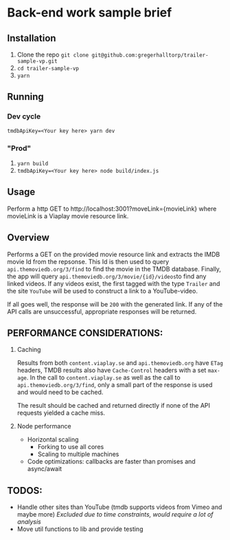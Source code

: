 # Back-end work sample brief

## Installation

1. Clone the repo `git clone git@github.com:gregerhalltorp/trailer-sample-vp.git`
2. `cd trailer-sample-vp`
3. `yarn`

## Running

### Dev cycle

`tmdbApiKey=<Your key here> yarn dev`

### "Prod"

1. `yarn build`
2. `tmdbApiKey=<Your key here> node build/index.js`

## Usage

Perform a http GET to http://localhost:3001?moveLink={movieLink} where movieLink is a Viaplay movie resource link.

## Overview

Performs a GET on the provided movie resource link and extracts the IMDB movie Id from the repsonse. This Id is then used to query `api.themoviedb.org/3/find` to find the movie in the TMDB database. Finally, the app will query `api.themoviedb.org/3/movie/{id}/videos`to find any linked videos. If any videos exist, the first tagged with the type `Trailer` and the site `YouTube` will be used to construct a link to a YouTube-video.

If all goes well, the response will be `200` with the generated link.
If any of the API calls are unsuccessful, appropriate responses will be returned.

## PERFORMANCE CONSIDERATIONS:

1. Caching

   Results from both `content.viaplay.se` and `api.themoviedb.org` have `ETag` headers, TMDB results also have `Cache-Control` headers with a set `max-age`. In the call to `content.viaplay.se` as well as the call to `api.themoviedb.org/3/find`, only a small part of the response is used and would need to be cached.

   The result should be cached and returned directly if none of the API requests yielded a cache miss.

2. Node performance
   - Horizontal scaling
     - Forking to use all cores
     - Scaling to multiple machines
   - Code optimizations: callbacks are faster than promises and async/await

## TODOS:

- Handle other sites than YouTube (tmdb supports videos from Vimeo and maybe more)
  _Excluded due to time constraints, would require a lot of analysis_
- Move util functions to lib and provide testing
